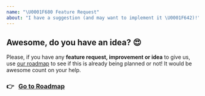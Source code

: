 ```yaml
---
name: "\U0001F680 Feature Request"
about: "I have a suggestion (and may want to implement it \U0001F642)!"
---
```


## Awesome, do you have an idea? 😍

Please, if you have any **feature request, improvement or idea** to give us, use [our roadmap](http://feedback.docz.site/roadmap) to see if this is already being planned or not! It would be awesome count on your help.

### 👉 &nbsp; [Go to Roadmap](http://feedback.docz.site/roadmap)
